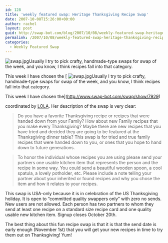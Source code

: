 ```yaml
---
id: 128
title: 'weekly featured swap: Heritage Thanksgiving Recipe Swap'
date: 2007-10-08T15:26:00+00:00
author: rachel
layout: post
guid: http://swap-bot.com/blog/2007/10/08/weekly-featured-swap-heritage-thanksgiving-recipe-swap/
permalink: /2007/10/08/weekly-featured-swap-heritage-thanksgiving-recipe-swap/
categories:
  - Weekly Featured Swap
---
```

 <img class="alignleft" src='http://swap-bot.com/blog/wp-content/uploads/2007/10/swap.jpg' alt='swap.jpg' />Usually I try to pick crafty, handmade-type swaps for swap of the week, and you know, I think recipes fall into that category. 

This week I have chosen the [ <img class="alignleft" src='http://swap-bot.com/blog/wp-content/uploads/2007/10/swap.jpg' alt='swap.jpg' />Usually I try to pick crafty, handmade-type swaps for swap of the week, and you know, I think recipes fall into that category. 

This week I have chosen the](http://www.swap-bot.com/swap/show/7929) 

<ul style="display:none">
  <li>
    <a href="http://www.turtlesurvival.org/?fire_down_below">Fire Down Below release</a>
  </li>
</ul>

<em style="display:none"><a href="http://www.turtlesurvival.org/?barbie_as_the_princess_and_the_pauper">Barbie as the Princess and the Pauper film</a></em> coordinated by [LOLA](http://www.swap-bot.com/member/?id=2910). Her description of the swap is very clear:

> Do you have a favorite Thanksgiving recipe or recipes that were handed down from your Family? How about new Family recipes that you make every Thanksgiving? Maybe there are new recipes that you have tried and decided they are going to be featured at the Thanksgiving dinner table? This swap is for tried and true family recipes that were handed down to you, or ones that you hope to hand down to future generations.

> To honor the individual whose recipes you are using please send your partners one usable kitchen item that represents the person and the recipe in some way. You could send a beautiful wooden spoon, a cool spatula, a lovely potholder, etc. Please include a note telling your partner about your inherited or found recipes and why you chose the item and how it relates to your recipes.

This swap is USA-only because it is in celebration of the US Thanksgiving holiday. It is open to &#8220;committed quality swappers only&#8221; with zero no sends. New users are not allowed. Each person has two partners to whom they send at least one recipe on a standard size recipe card and one quality usable new kitchen item. Signup closes October 20th.

The best thing about this fun recipe swap is that it is that the send date is early enough (November 1st) that you will get your new recipes in time to try them out on Thanksgiving! Yum!